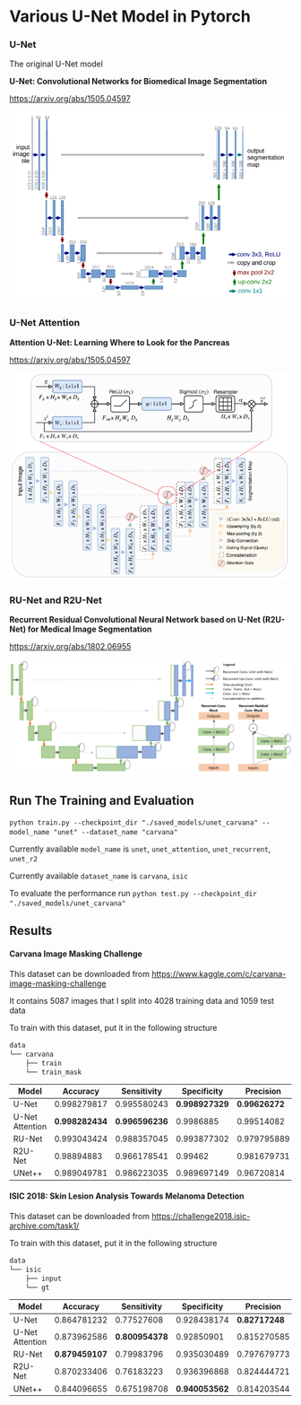 # Various U-Net Model in Pytorch


### U-Net
The original U-Net model

**U-Net: Convolutional Networks for Biomedical Image Segmentation**

https://arxiv.org/abs/1505.04597 
<p align="left">
  <img src="https://github.com/kvpratama/unet/blob/master/assets/unet.png" width="500">
</p>

### U-Net Attention
**Attention U-Net: Learning Where to Look for the Pancreas**

https://arxiv.org/abs/1505.04597 
<p align="left">
  <img src="https://github.com/kvpratama/unet/blob/master/assets/unet_attention.png" width="500">
</p>

### RU-Net and R2U-Net
**Recurrent Residual Convolutional Neural Network based on U-Net (R2U-Net) for Medical Image Segmentation**

https://arxiv.org/abs/1802.06955
<p align="left">
  <img src="https://github.com/kvpratama/unet/blob/master/assets/unet_recurrent.png" width="800">
</p>


## Run The Training and Evaluation
``python train.py --checkpoint_dir "./saved_models/unet_carvana" --model_name "unet" --dataset_name "carvana"``

Currently available ``model_name`` is ``unet``, ``unet_attention``, ``unet_recurrent``, ``unet_r2``

Currently available ``dataset_name`` is ``carvana``, ``isic``

To evaluate the performance run ``python test.py --checkpoint_dir "./saved_models/unet_carvana"``


## Results
#### Carvana Image Masking Challenge
This dataset can be downloaded from https://www.kaggle.com/c/carvana-image-masking-challenge

It contains 5087 images that I split into 4028 training data and 1059 test data

To train with this dataset, put it in the following structure
```
data
└── carvana
    ├── train
    └── train_mask
```

|Model   	        |Accuracy 	    |Sensitivity  	|Specificity  	|Precision  	|F1  	        |Jaccard  	    |Dice
|---	            |---	        |---	        |---	        |---	        |---	        |---	        |---
|U-Net  	        |0.998279817    |0.995580243    |**0.998927329**|**0.99626272** |**0.995910721**|**0.991872912**|**0.995911221**    
|U-Net Attention  	|**0.998282434**|**0.996596236**|0.9986885      |0.99514082     |0.995856454    |0.991767802    |0.995856954  	    
|RU-Net  	        |0.993043424    |0.988357045    |0.993877302    |0.979795889    |0.98386901     |0.968556633    |0.98386951
|R2U-Net  	        |0.98894883     |0.966178541    |0.99462        |0.981679731    |0.972566577    |0.948562334    |0.972567077
|UNet++  	        |0.989049781    |0.986223035    |0.989697149    |0.96720814     |0.975540318    |0.955095928    |0.975540817


#### ISIC 2018: Skin Lesion Analysis Towards Melanoma Detection
This dataset can be downloaded from https://challenge2018.isic-archive.com/task1/

To train with this dataset, put it in the following structure
```
data
└── isic
    ├── input
    └── gt
```

|Model   	        |Accuracy 	    |Sensitivity  	|Specificity  	|Precision  	|F1  	        |Jaccard  	    |Dice
|---	            |---	        |---	        |---	        |---	        |---	        |---	        |---
|U-Net  	        |0.864781232    |0.77527608     |0.928438174    |**0.82717248** |0.723329646    |0.61480043     |0.723330083    
|U-Net Attention  	|0.873962586    |**0.800954378**|0.92850901     |0.815270585    |**0.737713671**|0.629463975    |**0.737714114**  	    
|RU-Net  	        |**0.879459107**|0.79983796     |0.935030489    |0.797679773    |0.735016992    |**0.629916732**|0.735017438
|R2U-Net  	        |0.870233406    |0.76183223     |0.936396868    |0.824444721    |0.714812878    |0.611360368    |0.714813307
|UNet++  	        |0.844096655    |0.675198708    |**0.940053562**|0.814203544    |0.645812596    |0.546377165    |0.64581299
